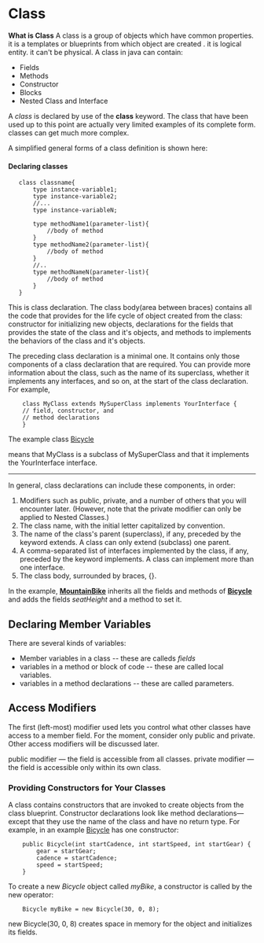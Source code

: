 # Class

**What is Class**
A class is a group of objects which have common properties. it is a templates or blueprints from which object are created . it is logical entity. it can't be physical.
A class in java can contain:

- Fields
- Methods
- Constructor
- Blocks
- Nested Class and Interface

A _class_ is declared by use of the **class** keyword. The class that have been used up to this point are actually very limited examples of its complete form. classes can get much more complex.

A simplified general forms of a class definition is shown here:

#### Declaring classes

```
   class classname{
       type instance-variable1;
       type instance-variable2;
       //...
       type instance-variableN;

       type methodName1(parameter-list){
           //body of method
       }
       type methodName2(parameter-list){
           //body of method
       }
       //..
       type methodNameN(parameter-list){
           //body of method
       }
   }
```

This is class declaration. The class body(area between braces) contains all the code that provides for the life cycle of object created from the class: constructor for initializing new objects, declarations for the fields that provides the state of the class and it's objects, and methods to implements the behaviors of the class and it's objects.

The preceding class declaration is a minimal one. It contains only those components of a class declaration that are required. You can provide more information about the class, such as the name of its superclass, whether it implements any interfaces, and so on, at the start of the class declaration. For example,

```
    class MyClass extends MySuperClass implements YourInterface {
    // field, constructor, and
    // method declarations
    }
```

The example class [Bicycle](Bicycle.java)

means that MyClass is a subclass of MySuperClass and that it implements the YourInterface interface.

---

In general, class declarations can include these components, in order:

1. Modifiers such as public, private, and a number of others that you will encounter later. (However, note that the private modifier can only be applied to Nested Classes.)
2. The class name, with the initial letter capitalized by convention.
3. The name of the class's parent (superclass), if any, preceded by the keyword extends. A class can only extend (subclass) one parent.
4. A comma-separated list of interfaces implemented by the class, if any, preceded by the keyword implements. A class can implement more than one interface.
5. The class body, surrounded by braces, {}.

In the example, **[MountainBike](MountainBike.java)** inherits all the fields and methods of **[Bicycle](Bicycle.java)** and adds the fields _seatHeight_ and a method to set it.

## Declaring Member Variables

There are several kinds of variables:

- Member variables in a class -- these are calleds _fields_
- variables in a method or block of code -- these are called local variables.
- variables in a method declarations -- these are called parameters.

## Access Modifiers

The first (left-most) modifier used lets you control what other classes have access to a member field. For the moment, consider only public and private. Other access modifiers will be discussed later.

public modifier — the field is accessible from all classes.
private modifier — the field is accessible only within its own class.

### Providing Constructors for Your Classes

A class contains constructors that are invoked to create objects from the class blueprint. Constructor declarations look like method declarations—except that they use the name of the class and have no return type. For example, in an example [Bicycle](Bicycle.java) has one constructor:

```
    public Bicycle(int startCadence, int startSpeed, int startGear) {
        gear = startGear;
        cadence = startCadence;
        speed = startSpeed;
    }

```

To create a new _Bicycle_ object called _myBike_, a constructor is called by the new operator:

```
    Bicycle myBike = new Bicycle(30, 0, 8);
```

new Bicycle(30, 0, 8) creates space in memory for the object and initializes its fields.
